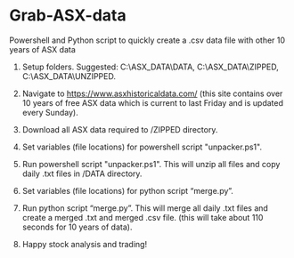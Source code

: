 # Grab-ASX-data
Powershell and Python script to quickly create a .csv data file with other 10 years of ASX data

1. Setup folders.  Suggested: C:\ASX_DATA\DATA, C:\ASX_DATA\ZIPPED, C:\ASX_DATA\UNZIPPED. 

2. Navigate to https://www.asxhistoricaldata.com/ (this site contains over 10 years of free ASX data which is current to last Friday and is updated every Sunday).

3. Download all ASX data required to /ZIPPED directory.

4. Set variables (file locations) for powershell script "unpacker.ps1".  

5. Run powershell script "unpacker.ps1".  This will unzip all files and copy daily .txt files in /DATA
  directory.
  
6. Set variables (file locations) for python script “merge.py”.

7. Run python script “merge.py”.  This will merge all daily .txt files and create a merged .txt and merged .csv file. (this 
  will take about 110 seconds for 10 years of data).

8. Happy stock analysis and trading!

